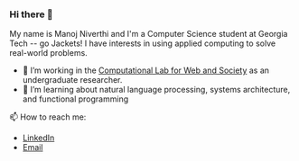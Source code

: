 ### Hi there 👋

My name is Manoj Niverthi and I'm a Computer Science student at Georgia Tech -- go Jackets! I have interests in using applied computing to solve real-world problems.

- 🔭 I’m working in the [Computational Lab for Web and Society](http://claws.cc.gatech.edu/) as an undergraduate researcher.
- 🌱 I’m learning about natural language processing, systems architecture, and functional programming

📫 How to reach me:

- [LinkedIn](https://www.linkedin.com/in/manojniverthi)
- [Email](manojniverthi@gatech.edu)
<!--
**mniverthi/mniverthi** is a ✨ _special_ ✨ repository because its `README.md` (this file) appears on your GitHub profile.

Here are some ideas to get you started:

- 👯 I’m looking to collaborate on ...
- 🤔 I’m looking for help with ...
- 💬 Ask me about ...
- 😄 Pronouns: ...
- ⚡ Fun fact: ...
-->
